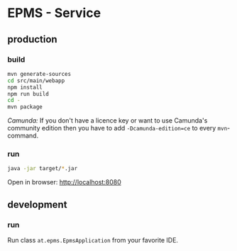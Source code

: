 # EPMS - Service

## production

### build

```sh
mvn generate-sources
cd src/main/webapp
npm install
npm run build
cd -
mvn package
```

*Camunda:* If you don't have a licence key or want to use
Camunda's community edition then you have to add `-Dcamunda-edition=ce`
to every `mvn`-command.

### run

```sh
java -jar target/*.jar
```

Open in browser: [http://localhost:8080](http://localhost:8080)

## development

### run

Run class `at.epms.EpmsApplication` from your favorite IDE.
